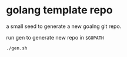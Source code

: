 # golang template repo

a small seed to generate a new goalng git repo. 

run gen to generate new repo in `$GOPATH`
```bash
./gen.sh
```
